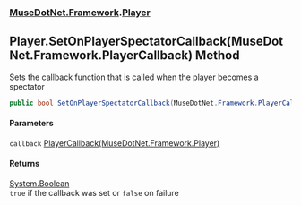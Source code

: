 ### [MuseDotNet.Framework](./MuseDotNet-Framework.md 'MuseDotNet.Framework').[Player](./Player.md 'MuseDotNet.Framework.Player')
## Player.SetOnPlayerSpectatorCallback(MuseDotNet.Framework.PlayerCallback) Method
Sets the callback function that is called when the player becomes a spectator  
```csharp
public bool SetOnPlayerSpectatorCallback(MuseDotNet.Framework.PlayerCallback callback);
```
#### Parameters
<a name='MuseDotNet-Framework-Player-SetOnPlayerSpectatorCallback(MuseDotNet-Framework-PlayerCallback)-callback'></a>
`callback` [PlayerCallback(MuseDotNet.Framework.Player)](./PlayerCallback(Player).md 'MuseDotNet.Framework.PlayerCallback(MuseDotNet.Framework.Player)')  
  
  
#### Returns
[System.Boolean](https://docs.microsoft.com/en-us/dotnet/api/System.Boolean 'System.Boolean')  
`true` if the callback was set or `false` on failure  
